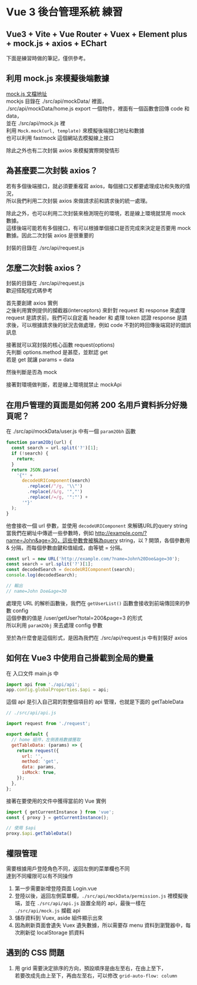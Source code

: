 # Vue 3 後台管理系統 練習

Vue3 + Vite + Vue Router + Vuex + Element plus + mock.js + axios + EChart
---

下面是練習時做的筆記，僅供參考。

## 利用 mock.js 來模擬後端數據 
[mock.js 文檔地址](https://github.com/nuysoft/Mock/wiki)  
mockjs 目錄在 ./src/api/mockData/ 裡面，  
./src/api/mockData/home.js export 一個物件，裡面有一個函數會回傳 code 和 data，  
並在 ./src/api/mock.js 裡  
利用 `Mock.mock(url, template)` 來模擬後端接口地址和數據  
也可以利用 fastmock 這個網站去模擬線上接口

除此之外也有二次封裝 axios 來模擬實際開發情形

## 為甚麼要二次封裝 axios？
若有多個後端接口，就必須要重複寫 axios，每個接口又都要處理成功和失敗的情況，  
所以我們利用二次封裝 axios 來做請求前和請求後的統一處理。  
  
除此之外，也可以利用二次封裝來檢測現在的環境，若是線上環境就禁用 mock 數據。  
這樣後端可能若有多個接口，有可以根據單個接口是否完成來決定是否要用 mock 數據。因此二次封裝 axios 是很重要的

封裝的目錄在 ./src/api/request.js  

## 怎麼二次封裝 axios？
封裝的目錄在 ./src/api/request.js  
歡迎搭配程式碼參考  

首先要創建 axios 實例  
之後利用實例提供的攔截器(interceptors) 來針對 request 和 response  來處理  
request 是請求前，我們可以自定義 header 和 處理 token 認證
response 是請求後，可以根據請求後的狀況去做處理，例如 code 不對的時回傳後端寫好的錯誤訊息

接著就可以寫封裝的核心函數 request(options)  
先判斷 options.method 是甚麼，並默認 get  
若是 get 就讓 params = data

然後判斷是否為 mock

接著對環境做判斷，若是線上環境就禁止 mockApi

## 在用戶管理的頁面是如何將 200 名用戶資料拆分好幾頁呢？
在 ./src/api/mockData/user.js 中有一個 `param2Obh` 函數
```js
function param2Obj(url) {
  const search = url.split('?')[1];
  if (!search) {
    return;
  }
  return JSON.parse(
    '{"' +
      decodeURIComponent(search)
        .replace(/"/g, '\\"')
        .replace(/&/g, '","')
        .replace(/=/g, '":"') +
      '"}'
  );
}
```
他會接收一個 url 參數，並使用 `decodeURIComponent` 來解碼URL的query string  
當我們在網址中傳遞一些參數時，例如 http://example.com/?name=John&age=30，這些參數會被稱為query string，以 ? 開頭，各個參數用 & 分隔，而每個參數由鍵和值組成，由等號 = 分隔。  
```js
const url = new URL('http://example.com/?name=John%20Doe&age=30');
const search = url.split('?')[1];
const decodedSearch = decodeURIComponent(search);
console.log(decodedSearch);

// 輸出
// name=John Doe&age=30
```
處理完 URL 的解析函數後，我們在 `getUserList()` 函數會接收到前端傳回來的參數 config  
這個參數的值是 /user/getUser?total=200&page=3 的形式  
所以利用 `param2Obj` 來去處理 config 參數  

至於為什麼會是這個形式，是因為我們在 ./src/api/request.js 中有封裝好 axios


## 如何在 Vue3 中使用自己掛載到全局的變量
在 入口文件 main.js 中
```js
import api from './api/api';
app.config.globalProperties.$api = api;
```
這個 api 是引入自己寫的對整個項目的 api 管理，也就是下面的 getTableData
```js
// ./src/api/api.js

import request from './request';

export default {
  // home 組件，左側表格數據獲取
  getTableData: (params) => {
    return request({
      url: '',
      method: 'get',
      data: params,
      isMock: true,
    });
  },
};

```

接著在要使用的文件中獲得當前的 Vue 實例
```js
import { getCurrentInstance } from 'vue';
const { proxy } = getCurrentInstance();

// 使用 $api
proxy.$api.getTableData()
```

## 權限管理
需要根據用戶登陸角色不同，返回左側的菜單欄也不同  
達到不同權限可以有不同操作  

1. 第一步需要新增登陸頁面 Login.vue
2. 登陸以後，返回左側菜單欄，`./src/api/mockData/permission.js` 裡模擬後端，並在 `./src/api/api.js` 設置全局的 api，最後一樣在 `./src/api/mock.js` 攔截 api
3. 儲存資料到 Vuex, aside 組件顯示出來
4. 因為刷新頁面會遺失 Vuex 遺失數據，所以需要存 menu 資料到瀏覽器中，每次刷新從 localStorage 抓資料

## 遇到的 CSS 問題
1. 用 grid 需要決定排序的方向，預設順序是由左至右，在由上至下，  
若要改成先由上至下，再由左至右，可以修改 `grid-auto-flow: column`
